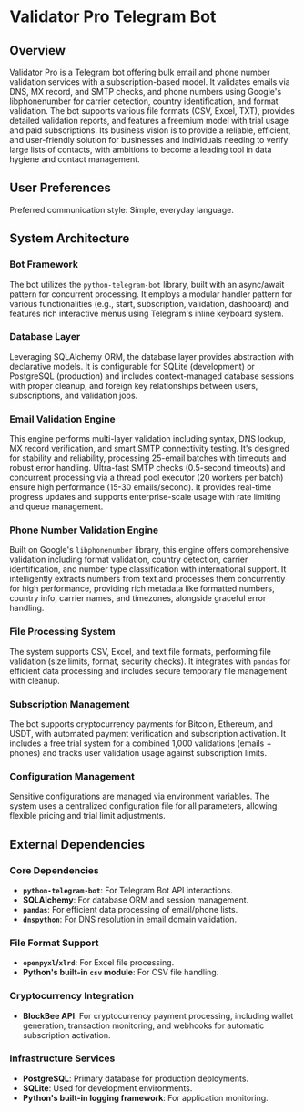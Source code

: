 # Validator Pro Telegram Bot

## Overview
Validator Pro is a Telegram bot offering bulk email and phone number validation services with a subscription-based model. It validates emails via DNS, MX record, and SMTP checks, and phone numbers using Google's libphonenumber for carrier detection, country identification, and format validation. The bot supports various file formats (CSV, Excel, TXT), provides detailed validation reports, and features a freemium model with trial usage and paid subscriptions. Its business vision is to provide a reliable, efficient, and user-friendly solution for businesses and individuals needing to verify large lists of contacts, with ambitions to become a leading tool in data hygiene and contact management.

## User Preferences
Preferred communication style: Simple, everyday language.

## System Architecture

### Bot Framework
The bot utilizes the `python-telegram-bot` library, built with an async/await pattern for concurrent processing. It employs a modular handler pattern for various functionalities (e.g., start, subscription, validation, dashboard) and features rich interactive menus using Telegram's inline keyboard system.

### Database Layer
Leveraging SQLAlchemy ORM, the database layer provides abstraction with declarative models. It is configurable for SQLite (development) or PostgreSQL (production) and includes context-managed database sessions with proper cleanup, and foreign key relationships between users, subscriptions, and validation jobs.

### Email Validation Engine
This engine performs multi-layer validation including syntax, DNS lookup, MX record verification, and smart SMTP connectivity testing. It's designed for stability and reliability, processing 25-email batches with timeouts and robust error handling. Ultra-fast SMTP checks (0.5-second timeouts) and concurrent processing via a thread pool executor (20 workers per batch) ensure high performance (15-30 emails/second). It provides real-time progress updates and supports enterprise-scale usage with rate limiting and queue management.

### Phone Number Validation Engine
Built on Google's `libphonenumber` library, this engine offers comprehensive validation including format validation, country detection, carrier identification, and number type classification with international support. It intelligently extracts numbers from text and processes them concurrently for high performance, providing rich metadata like formatted numbers, country info, carrier names, and timezones, alongside graceful error handling.

### File Processing System
The system supports CSV, Excel, and text file formats, performing file validation (size limits, format, security checks). It integrates with `pandas` for efficient data processing and includes secure temporary file management with cleanup.

### Subscription Management
The bot supports cryptocurrency payments for Bitcoin, Ethereum, and USDT, with automated payment verification and subscription activation. It includes a free trial system for a combined 1,000 validations (emails + phones) and tracks user validation usage against subscription limits.

### Configuration Management
Sensitive configurations are managed via environment variables. The system uses a centralized configuration file for all parameters, allowing flexible pricing and trial limit adjustments.

## External Dependencies

### Core Dependencies
- **`python-telegram-bot`**: For Telegram Bot API interactions.
- **SQLAlchemy**: For database ORM and session management.
- **`pandas`**: For efficient data processing of email/phone lists.
- **`dnspython`**: For DNS resolution in email domain validation.

### File Format Support
- **`openpyxl`/`xlrd`**: For Excel file processing.
- **Python's built-in `csv` module**: For CSV file handling.

### Cryptocurrency Integration
- **BlockBee API**: For cryptocurrency payment processing, including wallet generation, transaction monitoring, and webhooks for automatic subscription activation.

### Infrastructure Services
- **PostgreSQL**: Primary database for production deployments.
- **SQLite**: Used for development environments.
- **Python's built-in logging framework**: For application monitoring.